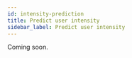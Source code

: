 ```yaml
---
id: intensity-prediction
title: Predict user intensity
sidebar_label: Predict user intensity
---
```


Coming soon.
